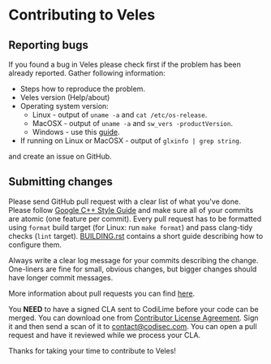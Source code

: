 # Contributing to Veles
## Reporting bugs
If you found a bug in Veles please check first if the problem has been already
reported. Gather following information:
* Steps how to reproduce the problem.
* Veles version (Help/about)
* Operating system version:
  * Linux - output of `uname -a` and `cat /etc/os-release`.
  * MacOSX - output of `uname -a` and `sw_vers -productVersion`.
  * Windows - use this [guide](https://support.microsoft.com/en-us/help/13443/windows-which-operating-system).
* If running on Linux or MacOSX - output of `glxinfo | grep string`.

and create an issue on GitHub.

## Submitting changes
Please send GitHub pull request with a clear list of what you've done. Please
follow [Google C++ Style
Guide](https://google.github.io/styleguide/cppguide.html) and make sure all of
your commits are atomic (one feature per commit). Every pull request has to be
formatted using `format` build target (for Linux: run `make format`) and pass 
clang-tidy checks (`lint` target). [BUILDING.rst](BUILDING.rst) contains a
short guide describing how to configure them.

Always write a clear log message for your commits describing the change.
One-liners are fine for small, obvious changes, but bigger changes should have
longer commit messages.

More information about pull requests you can find
[here](https://guides.github.com/activities/contributing-to-open-source/#contributing).

You **NEED** to have a signed CLA sent to CodiLime before your code can be
merged. You can download one from [Contributor License
Agreement](https://www.codisec.com/cla). Sign it and then send a scan of it to
contact@codisec.com. You can open a pull request and have it reviewed while we
process your CLA.

Thanks for taking your time to contribute to Veles!
